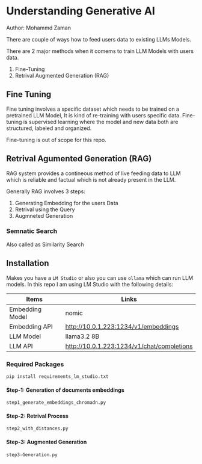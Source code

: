 # Understanding Generative AI
Author: Mohammd Zaman

There are couple of ways how to feed users data to existing LLMs Models. 

There are 2 major methods when it comems to train LLM Models with users data.

1. Fine-Tuning
2. Retrival Augmented Generation (RAG)


## Fine Tuning

Fine tuning involves a specific dataset which needs to be trained on a pretrained LLM Model, It is kind of re-training with users specific data. Fine-tuning is supervised learning where the model and new data both are structured, labeled and organized.

Fine-tuning is out of scope for this repo.


## Retrival Agumented Generation (RAG)

RAG system provides a contineous method of live feeding data to LLM which is reliable and factual which is not already present in the LLM. 

Generally RAG involves 3 steps:

1. Generating Embedding for the users Data
2. Retrival using the Query
3. Augmneted Generation

### Semnatic Search

Also called as Similarity Search 


## Installation

Makes you have a `LM Studio` or also you can use `ollama` which can run LLM models.
In this repo I am using LM Studio with the following details:

| Items    | Links |
| -------- | ------- |
| Embedding Model  |  nomic    |
| Embedding API  |  http://10.0.1.223:1234/v1/embeddings    |
| LLM Model  | llama3.2 8B     |
| LLM API  |   http://10.0.1.223:1234/v1/chat/completions   |


### Required Packages

```
pip install requirements_lm_studio.txt
```

#### Step-1: Generation of documents embeddings

```
step1_generate_embeddings_chromadn.py
```

#### Step-2: Retrival Process

```
step2_with_distances.py
```

#### Step-3: Augmented Generation

```
step3-Generation.py
```


